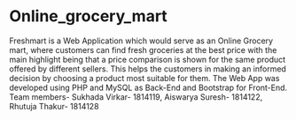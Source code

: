 # Online_grocery_mart
Freshmart is a Web Application which would serve as an Online Grocery mart, where customers can find fresh groceries at the best price with the main highlight being that a price comparison is shown for the same product offered by different sellers.
This helps the customers in making an informed decision by choosing a product most suitable for them. The Web App was developed using PHP and MySQL as Back-End and Bootstrap for Front-End.
Team members- Sukhada Virkar- 1814119, Aiswarya Suresh- 1814122, Rhutuja Thakur- 1814128 
